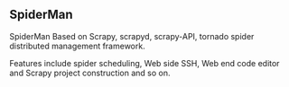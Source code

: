 ## SpiderMan
SpiderMan Based on Scrapy, scrapyd, scrapy-API, tornado spider distributed management framework.

Features include spider scheduling, Web side SSH, Web end code editor and Scrapy project construction and so on.
